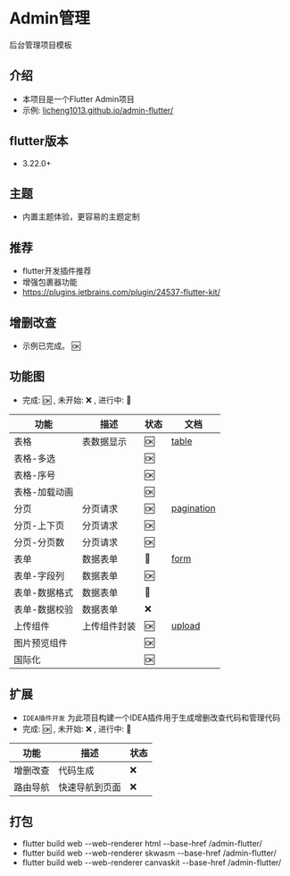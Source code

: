 # Admin管理

后台管理项目模板

## 介绍

- 本项目是一个Flutter Admin项目
- 示例: [licheng1013.github.io/admin-flutter/](https://licheng1013.github.io/admin-flutter/)


## flutter版本

- 3.22.0+


## 主题

- 内置主题体验，更容易的主题定制

## 推荐

- flutter开发插件推荐
- 增强包裹器功能
- https://plugins.jetbrains.com/plugin/24537-flutter-kit/

## 增删改查

- 示例已完成。 🆗

## 功能图

- 完成: 🆗 , 未开始: ❌ , 进行中: 🚧

| 功能      | 描述     | 状态 | 文档                                               |
|---------|--------|----|--------------------------------------------------|
| 表格      | 表数据显示  | 🆗 | [table](lib/component/table/README.md)           |
| 表格-多选   |        | 🆗 |                                                  |
| 表格-序号   |        | 🆗 |                                                  |
| 表格-加载动画 |        | 🆗 |                                                  |
| 分页      | 分页请求   | 🆗 | [pagination](lib/component/pagination/README.md) |
| 分页-上下页  | 分页请求   | 🆗 |                                                  |
| 分页-分页数  | 分页请求   | 🆗 |                                                  |
| 表单      | 数据表单   | 🚧 | [form](lib/component/form/README.md)             |
| 表单-字段列  | 数据表单   | 🆗 |                                                  |
| 表单-数据格式 | 数据表单   | 🚧 |                                                  |
| 表单-数据校验 | 数据表单   | ❌  |                                                  |
| 上传组件    | 上传组件封装 | 🆗 | [upload](lib/component/upload/README.md)         |
| 图片预览组件  |        | 🆗 |                                                  |
| 国际化     |        | 🆗 |                                                  |

## 扩展

- `IDEA插件开发` 为此项目构建一个IDEA插件用于生成增删改查代码和管理代码
- 完成: 🆗 , 未开始: ❌ , 进行中: 🚧

| 功能   | 描述      | 状态 |
|------|---------|----|
| 增删改查 | 代码生成    | ❌  |
| 路由导航 | 快速导航到页面 | ❌  |


## 打包

- flutter build web --web-renderer html --base-href /admin-flutter/
- flutter build web --web-renderer skwasm --base-href /admin-flutter/
- flutter build web --web-renderer canvaskit --base-href /admin-flutter/
